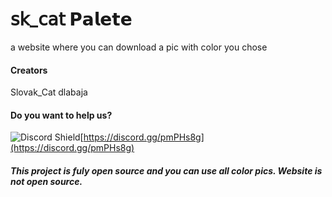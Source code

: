 # 𝗌𝗄_𝖼𝖺𝗍 𝗣𝗮𝗹𝗲𝘁𝗲

a website where you can download a pic with color you chose


#### Creators 
Slovak_Cat 
dlabaja

#### Do you want to help us?
![Discord Shield](https://discordapp.com/api/guilds/734807226325270548/widget.png?style=shield)[https://discord.gg/pmPHs8g](https://discord.gg/pmPHs8g)


##### This project is fuly open source and you can use all color pics. Website is not open source.
